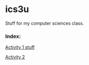 ics3u
=====

Stuff for my computer sciences class.

<h3>Index:</h3>

<a href="https://github.com/edwinfinch/ics3u/tree/master/Activity1">Activity 1 stuff</a>

<a href="https://github.com/edwinfinch/ics3u/tree/master/DataCapture">Activity 2</a>
